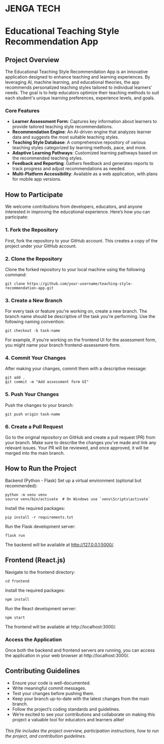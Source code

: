 # JENGA TECH

# Educational Teaching Style Recommendation App

## Project Overview

The Educational Teaching Style Recommendation App is an innovative application designed to enhance teaching and learning experiences. By leveraging AI, machine learning, and educational theories, the app recommends personalized teaching styles tailored to individual learners' needs. The goal is to help educators optimize their teaching methods to suit each student's unique learning preferences, experience levels, and goals.

### Core Features
- **Learner Assessment Form**: Captures key information about learners to provide tailored teaching style recommendations.
- **Recommendation Engine**: An AI-driven engine that analyzes learner data and suggests the most suitable teaching styles.
- **Teaching Style Database**: A comprehensive repository of various teaching styles categorized by learning methods, pace, and more.
- **Adaptive Learning Pathways**: Customized learning pathways based on the recommended teaching styles.
- **Feedback and Reporting**: Gathers feedback and generates reports to track progress and adjust recommendations as needed.
- **Multi-Platform Accessibility**: Available as a web application, with plans for mobile app versions.

## How to Participate

We welcome contributions from developers, educators, and anyone interested in improving the educational experience. Here’s how you can participate:

### 1. Fork the Repository
First, fork the repository to your GitHub account. This creates a copy of the project under your GitHub account.

### 2. Clone the Repository
Clone the forked repository to your local machine using the following command:

```
git clone https://github.com/your-username/teaching-style-recommendation-app.git
```

### 3. Create a New Branch
For every task or feature you're working on, create a new branch. 
The branch name should be descriptive of the task you're performing. Use the following naming convention:

```
git checkout -b task-name
```
For example, if you’re working on the frontend UI for the assessment form, you might name your branch frontend-assessment-form.

### 4. Commit Your Changes
After making your changes, commit them with a descriptive message:
```
git add .
git commit -m "Add assessment form UI"
```

### 5. Push Your Changes
Push the changes to your branch:
```
git push origin task-name
```

### 6. Create a Pull Request
Go to the original repository on GitHub and create a pull request (PR) from your branch.
Make sure to describe the changes you’ve made and link any relevant issues. 
Your PR will be reviewed, and once approved, it will be merged into the main branch.

## How to Run the Project
Backend (Python - Flask)
Set up a virtual environment (optional but recommended):

```
python -m venv venv
source venv/bin/activate  # On Windows use `venv\Scripts\activate`
```

Install the required packages:
```
pip install -r requirements.txt
```

Run the Flask development server:
```
flask run
```

The backend will be available at http://127.0.0.1:5000/.

## Frontend (React.js)
Navigate to the frontend directory:
```
cd frontend
```

Install the required packages:
```
npm install
```

Run the React development server:
```
npm start
```

The frontend will be available at http://localhost:3000/.

### Access the Application
Once both the backend and frontend servers are running,
you can access the application in your web browser at http://localhost:3000/.

## Contributing Guidelines
- Ensure your code is well-documented.
- Write meaningful commit messages.
- Test your changes before pushing them.
- Keep your branch up-to-date with the latest changes from the main branch.
- Follow the project’s coding standards and guidelines.
- We’re excited to see your contributions and collaborate on making this project a valuable tool for
educators and learners alike!


###### This file includes the project overview, participation instructions, how to run the project, and contribution guidelines.






